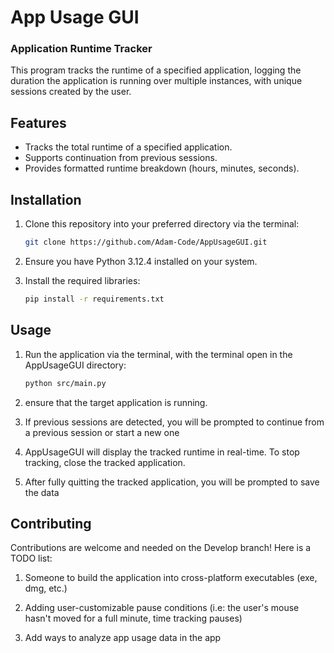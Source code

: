 # App Usage GUI
### Application Runtime Tracker

This program tracks the runtime of a specified application, logging the duration the application is running over multiple instances, with unique sessions created by the user.

## Features

- Tracks the total runtime of a specified application.
- Supports continuation from previous sessions.
- Provides formatted runtime breakdown (hours, minutes, seconds).

## Installation

1. Clone this repository into your preferred directory via the terminal:
    ```sh
    git clone https://github.com/Adam-Code/AppUsageGUI.git
    ```

2. Ensure you have Python 3.12.4 installed on your system.

3. Install the required libraries:
    ```sh
    pip install -r requirements.txt
    ```

## Usage

1. Run the application via the terminal, with the terminal open in the AppUsageGUI directory:
    ```sh
    python src/main.py
    ```

2. ensure that the target application is running.

3. If previous sessions are detected, you will be prompted to continue from a previous session or start a new one

5. AppUsageGUI will display the tracked runtime in real-time. To stop tracking, close the tracked application.

6. After fully quitting the tracked application, you will be prompted to save the data

## Contributing

Contributions are welcome and needed on the Develop branch! Here is a TODO list:

1. Someone to build the application into cross-platform executables (exe, dmg, etc.)

2. Adding user-customizable pause conditions (i.e: the user's mouse hasn't moved for a full minute, time tracking pauses)

3. Add ways to analyze app usage data in the app

